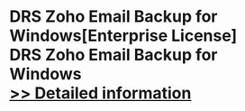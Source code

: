 # DRS Zoho Email Backup for Windows[Enterprise License]<br />DRS Zoho Email Backup for Windows<br />[>> Detailed information](https://secure.shareit.com/shareit/product.html?productid=301004952&affiliateid=200057808)
